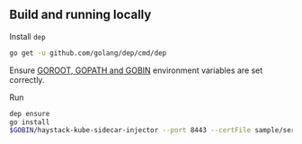 ## Build and running locally

Install `dep`

```bash
go get -u github.com/golang/dep/cmd/dep
```

Ensure [GOROOT, GOPATH and GOBIN](https://www.programming-books.io/essential/go/d6da4b8481f94757bae43be1fdfa9e73-gopath-goroot-gobin) environment variables are set correctly.

Run 

```bash
dep ensure
go install
$GOBIN/haystack-kube-sidecar-injector --port 8443 --certFile sample/server-cert.pem --keyFile sample/server-key.pem -logtostderr=true
```